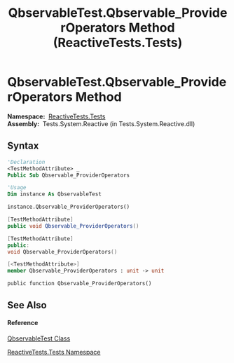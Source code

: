 ﻿---
title: QbservableTest.Qbservable_ProviderOperators Method  (ReactiveTests.Tests)
TOCTitle: Qbservable_ProviderOperators Method
ms:assetid: M:ReactiveTests.Tests.QbservableTest.Qbservable_ProviderOperators
ms:mtpsurl: https://msdn.microsoft.com/en-us/library/reactivetests.tests.qbservabletest.qbservable_provideroperators(v=VS.103)
ms:contentKeyID: 36620888
ms.date: 06/28/2011
mtps_version: v=VS.103
f1_keywords:
- ReactiveTests.Tests.QbservableTest.Qbservable_ProviderOperators
dev_langs:
- CSharp
- JScript
- VB
- FSharp
- c++
---

# QbservableTest.Qbservable\_ProviderOperators Method

**Namespace:**  [ReactiveTests.Tests](hh289046\(v=vs.103\).md)  
**Assembly:**  Tests.System.Reactive (in Tests.System.Reactive.dll)

## Syntax

``` vb
'Declaration
<TestMethodAttribute> _
Public Sub Qbservable_ProviderOperators
```

``` vb
'Usage
Dim instance As QbservableTest

instance.Qbservable_ProviderOperators()
```

``` csharp
[TestMethodAttribute]
public void Qbservable_ProviderOperators()
```

``` c++
[TestMethodAttribute]
public:
void Qbservable_ProviderOperators()
```

``` fsharp
[<TestMethodAttribute>]
member Qbservable_ProviderOperators : unit -> unit 
```

``` jscript
public function Qbservable_ProviderOperators()
```

## See Also

#### Reference

[QbservableTest Class](hh315250\(v=vs.103\).md)

[ReactiveTests.Tests Namespace](hh289046\(v=vs.103\).md)


